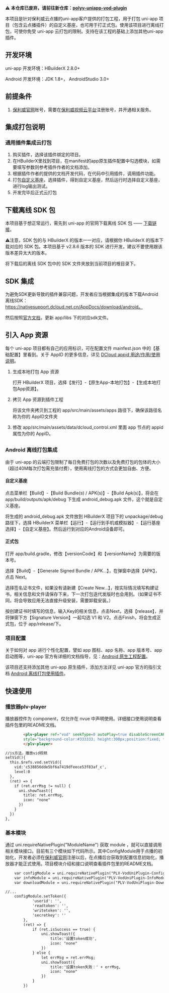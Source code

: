 ⚠️ **本仓库已废弃，请前往新仓库：[polyv-uniapp-vod-plugin](https://github.com/polyv/polyv-uniapp-vod-plugin)**

本项目是针对保利威云点播的uni-app客户提供的打包工程，用于打包 uni-app 项目（包含云点播插件）的自定义基座，也可用于打正式包。使用该项目进行离线打包，可使你免受 uni-app 云打包的限制。支持在该工程的基础上添加其他uni-app插件。

## 开发环境

uni-app 开发环境：HBuilderX 2.8.0+

Android 开发环境：JDK 1.8+， AndroidStudio 3.0+

## 前提条件

1. [保利威官网](http://www.polyv.net/)账号，需要在[保利威视频云平台](http://www.polyv.net/)注册账号，并开通相关服务。



## 集成打包说明

### 通用插件集成云打包

1. 购买插件，选择该插件绑定的项目。
2. 在HBuilderX里找到项目，在manifest的app原生插件配置中勾选模块，如需要填写参数则参考插件作者的文档添加。
3. 根据插件作者的提供的文档开发代码，在代码中引用插件，调用插件功能。
4. 打包[自定义基座](https://ask.dcloud.net.cn/article/35115)，选择插件，得到自定义基座，然后运行时选择自定义基座，进行log输出测试。
5. 开发完毕后正式云打包



## 下载离线 SDK 包

本项目基于想正常运行，需先到 uni-app 的官网下载离线 SDK 包 —— [下载链接](https://nativesupport.dcloud.net.cn/AppDocs/download/android)。

⚠️注意，SDK 包的与 HBuilderX 的版本一一对应，请根据你 HBuilderX 的版本下载对应的 SDK 包。本项目基于 v2.8.6 版本的 SDK 进行开发，建议不要使用跟该版本差异太大的版本。

将下载后的离线 SDK 包中的 SDK 文件夹放到当前项目的根目录下。



## SDK 集成

为避免SDK更新导致的插件兼容问题，开发者应当根据集成的版本下载Android 离线SDK：https://nativesupport.dcloud.net.cn/AppDocs/download/android。

然后按照[官方文档](https://nativesupport.dcloud.net.cn/AppDocs/usesdk/android?id=配置工程)，更新 app/libs 下的对应sdk文件。



## 引入 App 资源

每个 uni-app 项目都有自己的应用标识，可在配置文件 mainfest.json 中的【基础配置】里看到。关于 AppID 的更多信息，详见 [DCloud appid 用途/作用/使用说明](https://ask.dcloud.net.cn/article/35907)。

1. 生成本地打包 App 资源

   打开 HBuilderX 项目，选择【发行】-【原生App-本地打包】-【生成本地打包App资源】。

2. 拷贝 App 资源到插件工程

   将该文件夹拷贝到工程的 app/src/main/assets/apps 路径下，确保该路径名称为你的 AppID文件夹

3. 修改 app/src/main/assets/data/dcloud_control.xml 里面 app 节点的 appid 属性为你的 AppID。

## 

### Android 离线打包集成

由于 uni-app 的云端打包限制了每日免费打包的次数以及免费打包的包体的大小（超过40M每次打包需充值付费），使用离线打包的方式会更加自由、方便。

#### 自定义基座

点击菜单栏【Build】-【Build Bundle(s) / APK(s)】-【Build Apk(s)】，将会在app/build/outputs/apk/debug 下生成 android_debug.apk 文件，这个就是自定义基座。

将生成的 android_debug.apk 文件放到 HBuilderX 项目下的 unpackage/debug 路径下，选择 HBuilderX 菜单栏【运行】-【运行到手机或模拟器】-【运行基座选择】-【自定义基座】。然后运行到对应的Android设备即可。



#### 正式包

打开 app/build.gradle，修改【versionCode】和【versionName】为需要的版本号。

选择【Build】-【Generate Signed Bundle / APK...】，在弹窗中选择【APK】，点击 Next。

选择签名证书文件，如果没有请新建【Create New...】，按实际情况填写构建证书，相关信息和文件请保存下来，下一次打包迭代发版时也会用到。（如果证书不同，将会导致应用无法直接升级安装，需要卸载安装。）

按创建证书时填写的信息，输入Key的相关信息，点击Next，选择【release】，并将弹窗下方【Signature Version】一起勾选 V1 和 V2。点击Finish，将会生成正式包，位于 app/release/下。

### 项目配置
关于如何对 app 进行个性化配置，譬如 app 图标、app 名称、app 版本号、app 启动图等，uni-app 官方有详细的文档指导，见：[Android 原生工程配置](https://nativesupport.dcloud.net.cn/AppDocs/usesdk/android)。

该项目还支持添加其他 uni-app 原生插件，添加方法详见 uni-app 官方的指引文档 [Android 离线打包使用插件](https://nativesupport.dcloud.net.cn/NativePlugin/offline_package/android)。


## 快速使用

### 播放器plv-player

播放器控件为 component，仅允许在 nvue 中声明使用。详细接口使用说明查看插件包里的README文档。

```html
		<plv-player ref="vod" seekType=0 autoPlay=true disableScreenCAP=false rememberLastPosition=false @onPlayStatus="onPlayStatus" @onPlayError="onPlayError" @positionChange="positionChange" 
		style="background-color:#333333; height:300px;position:fixed; top:0px; left:0px; right:0px;">
		</plv-player>

//js方法，播放vid视频
setVid(){
  this.$refs.vod.setVid({
    vid:'c538856dde5bf6a7419dfeece53f83af_c',
    level:0
  },
  (ret) => {
    if (ret.errMsg != null) {
      uni.showToast({
        title: ret.errMsg,
        icon: "none"
      })
    }
  })
},

```

### 基本模块

通过 uni.requireNativePlugin("ModuleName") 获取 module ，就可以直接调用相关模块接口。目前有三个模块如下代码所示。其中ConfigModule用于点播的初始化，开发者必须在[保利威官网](http://www.polyv.net/)注册以后，在点播后台获取到配置信息初始化，播放器才能正式使用。项目模块介绍和接口说明查看插件包里的README文档。

```html
	var configModule = uni.requireNativePlugin("PLV-VodUniPlugin-ConfigModule")
	var infoModule = uni.requireNativePlugin("PLV-VodUniPlugin-InfoModule")
	var downloadModule = uni.requireNativePlugin("PLV-VodUniPlugin-DownloadModule")

//...
	configModule.setToken({
			'userid': '',
			'readtoken': '',
			'writetoken': '',
			'secretkey': ''
		},
		(ret) => {
			if (ret.isSuccess == true) {
				uni.showToast({
					title:'设置token成功',
					icon: "none"
				})
			} else {
				let errMsg = ret.errMsg;
				uni.showToast({
					title:'设置token失败：' + errMsg,
					icon: "none"
				})
			}
		})

```





